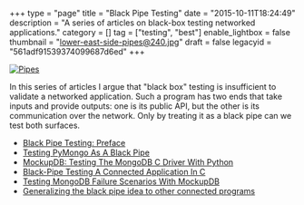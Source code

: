 +++
type = "page"
title = "Black Pipe Testing"
date = "2015-10-11T18:24:49"
description = "A series of articles on black-box testing networked applications."
category = []
tag = ["testing", "best"]
enable_lightbox = false
thumbnail = "lower-east-side-pipes@240.jpg"
draft = false
legacyid = "561adf91539374099687d6ed"
+++

<p><a href="https://www.flickr.com/photos/emptysquare/477797865"><img style="display:block; margin-left:auto; margin-right:auto;" src="lower-east-side-pipes.jpg" alt="Pipes" title="Pipes" /></a></p>
<p>In this series of articles I argue that "black box" testing is insufficient to validate a networked application. Such a program has two ends that take inputs and provide outputs: one is its public API, but the other is its communication over the network. Only by treating it as a black pipe can we test both surfaces.</p>
<ul>
<li><a href="/blog/black-pipe-testing/">Black Pipe Testing: Preface</a></li>
<li><a href="/blog/black-pipe-testing-pymongo/">Testing PyMongo As A Black Pipe</a></li>
<li><a href="/blog/mockupdb-test-libmongoc-mongodb-c-driver-python/">MockupDB: Testing The MongoDB C Driver With Python</a></li>
<li><a href="/blog/libmongoc-black-pipe-testing-mock-server/">Black-Pipe Testing A Connected Application In C</a></li>
<li><a href="/blog/test-mongodb-failures-mockupdb/">Testing MongoDB Failure Scenarios With MockupDB</a></li>
<li><a href="/blog/black-pipe-testing-in-summary/">Generalizing the black pipe idea to other connected programs</a></li>
</ul>
